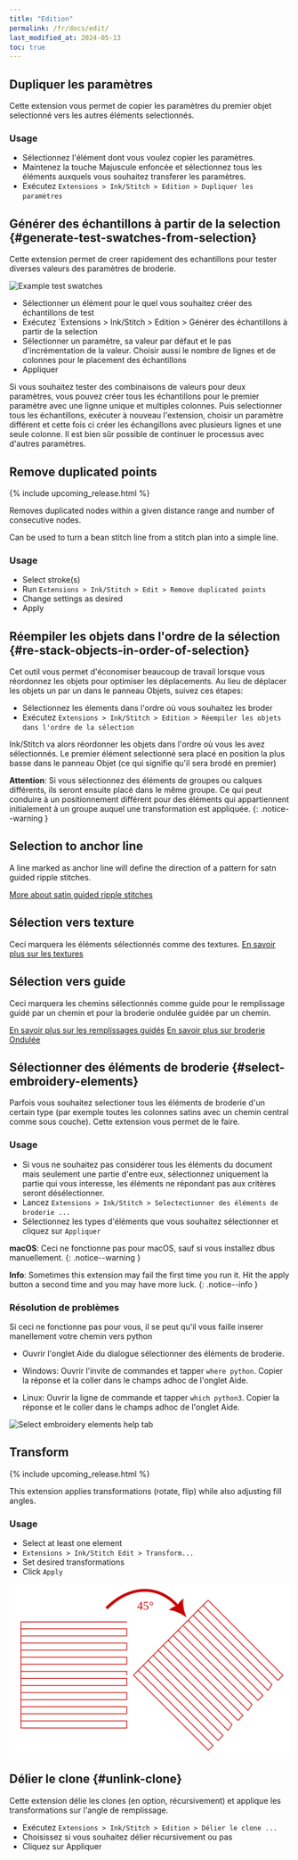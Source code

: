 ```yaml
---
title: "Edition"
permalink: /fr/docs/edit/
last_modified_at: 2024-05-13
toc: true
---
```

## Dupliquer les paramètres

Cette extension vous permet de copier les paramètres du premier objet selectionné vers les autres éléments selectionnés.

### Usage

* Sélectionnez l'élément dont vous voulez copier les paramètres.
* Maintenez la touche Majuscule enfoncée et sélectionnez tous les éléments auxquels vous souhaitez transferer les paramètres.
* Exécutez `Extensions > Ink/Stitch > Edition > Dupliquer les paramètres`

## Générer des échantillons à partir de la selection {#generate-test-swatches-from-selection}

Cette extension permet de creer rapidement des echantillons pour  tester diverses valeurs des paramètres de broderie.

![Example test swatches](/assets/images/docs/test_swatches.png)

* Sélectionner un élément pour le quel vous souhaitez créer des échantillons de test
*  Exécutez `Extensions > Ink/Stitch > Edition > Générer des échantillons à partir de la selection
*  Sélectionner un paramètre, sa valeur par défaut et le pas d'incrémentation de la valeur. Choisir aussi le nombre de lignes et de colonnes pour le placement des échantillons
*  Appliquer

Si vous souhaitez tester des combinaisons de valeurs pour deux paramètres, vous pouvez créer tous les échantillons pour le premier paramètre avec une lignne unique et multiples  colonnes. Puis selectionner tous les échantillons, exécuter à nouveau l'extension, choisir un paramètre différent et cette fois ci créer les échangillons avec plusieurs lignes et une seule colonne. 
Il est bien sûr possible de continuer le processus avec d'autres paramètres.

## Remove duplicated points

{% include upcoming_release.html %}

Removes duplicated nodes within a given distance range and number of consecutive nodes.

Can be used to turn a bean stitch line from a stitch plan into a simple line.

### Usage

* Select stroke(s)
* Run `Extensions > Ink/Stitch > Edit > Remove duplicated points`
* Change settings as desired
* Apply

## Réempiler les objets dans l'ordre de la sélection {#re-stack-objects-in-order-of-selection}

Cet outil vous permet d'économiser beaucoup de travail lorsque vous réordonnez les objets pour optimiser les déplacements. Au lieu de déplacer les objets un par un dans le panneau Objets, suivez ces étapes:

* Sélectionnez les élements dans l'ordre où vous souhaitez les broder
* Exécutez `Extensions > Ink/Stitch > Edition > Réempiler les objets dans l'ordre de la sélection`

Ink/Stitch va alors réordonner les objets dans l'ordre où vous les avez sélectionnés. Le premier élément selectionné sera placé en position la plus basse dans le panneau Objet (ce qui signifie qu'il sera brodé en premier)

**Attention**:  Si vous sélectionnez des éléments de groupes ou calques différents, ils seront ensuite placé dans le même groupe. Ce qui peut conduire à un positionnement différent pour des  éléments qui appartiennent initialement à un groupe auquel une transformation est appliquée.
{: .notice--warning }

## Selection to anchor line

A line marked as anchor line will define the direction of a pattern for satn guided ripple stitches.

[More about satin guided ripple stitches](/fr/docs/stitches/ripple-stitch/#guidage-satin)

## Sélection vers texture

 Ceci marquera les éléments sélectionnés comme des textures.
[En savoir plus sur les textures](/fr/docs/stitches/patterns/)

## Sélection vers guide

Ceci marquera les chemins sélectionnés comme guide  pour le remplissage guidé par un chemin et pour la broderie ondulée guidée par un chemin.

[En savoir plus sur les remplissages guidés](/fr/docs/stitches/guided-fill/)
[En savoir plus sur broderie Ondulée](/fr/docs/stitches/ripple-fill/)

##  Sélectionner des éléments de broderie {#select-embroidery-elements}

Parfois vous souhaitez selectioner tous les éléments de broderie d'un certain type (par exemple toutes les colonnes satins avec un chemin central comme sous couche). Cette extension vous permet de le faire.

### Usage

* Si vous ne souhaitez pas considérer tous les éléments du document mais seulement une partie d'entre eux, sélectionnez uniquement la partie qui vous interesse, les éléments ne répondant pas aux critères seront désélectionner.
* Lancez `Extensions > Ink/Stitch > Selectectionner des éléments de broderie ...`
* Sélectionnez les types d'éléments que vous souhaitez sélectionner et cliquez sur `Appliquer`

**macOS**: Ceci ne fonctionne pas pour macOS, sauf si vous installez dbus manuellement.
{: .notice--warning }

**Info**: Sometimes this extension may fail the first time you run it. Hit the apply button a second time and you may have more luck.
{: .notice--info }

### Résolution de problèmes

Si ceci ne fonctionne pas pour vous, il se peut qu'il vous faille inserer manellement votre  chemin vers python


* Ouvrir l'onglet Aide du dialogue sélectionner des éléments de broderie.

* Windows: Ouvrir l'invite de commandes et  tapper `where python`. Copier la réponse et la coller dans le champs adhoc de l'onglet Aide.

* Linux: Ouvrir la ligne  de commande et tapper `which python3`. Copier la réponse et le coller dans le champs adhoc de l'onglet Aide.

![Select embroidery elements help tab](/assets/images/docs/en/select_elements_help.png)

## Transform

{% include upcoming_release.html %}

This extension applies transformations (rotate, flip) while also adjusting fill angles.

### Usage

* Select at least one element
* `Extensions > Ink/Stitch Edit > Transform...`
* Set desired transformations
* Click `Apply`

![Fill element transformed by 45 degrees, fill angle adapted](/assets/images/docs/transform.png)

## Délier le clone {#unlink-clone}

Cette extension délie les clones  (en option, récursivement)  et applique les transformations sur l'angle de remplissage.

* Exécutez  `Extensions > Ink/Stitch > Edition > Délier le clone ...`
* Choisissez si vous souhaitez délier récursivement ou pas
* Cliquez sur Appliquer
